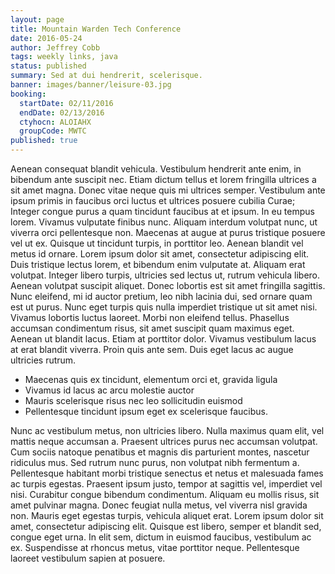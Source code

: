 ```yaml
---
layout: page
title: Mountain Warden Tech Conference
date: 2016-05-24
author: Jeffrey Cobb
tags: weekly links, java
status: published
summary: Sed at dui hendrerit, scelerisque.
banner: images/banner/leisure-03.jpg
booking:
  startDate: 02/11/2016
  endDate: 02/13/2016
  ctyhocn: ALOIAHX
  groupCode: MWTC
published: true
---
```

Aenean consequat blandit vehicula. Vestibulum hendrerit ante enim, in bibendum ante suscipit nec. Etiam dictum tellus et lorem fringilla ultrices a sit amet magna. Donec vitae neque quis mi ultrices semper. Vestibulum ante ipsum primis in faucibus orci luctus et ultrices posuere cubilia Curae; Integer congue purus a quam tincidunt faucibus at et ipsum. In eu tempus lorem. Vivamus vulputate finibus nunc. Aliquam interdum volutpat nunc, ut viverra orci pellentesque non. Maecenas at augue at purus tristique posuere vel ut ex. Quisque ut tincidunt turpis, in porttitor leo. Aenean blandit vel metus id ornare.
Lorem ipsum dolor sit amet, consectetur adipiscing elit. Duis tristique lectus lorem, et bibendum enim vulputate at. Aliquam erat volutpat. Integer libero turpis, ultricies sed lectus ut, rutrum vehicula libero. Aenean volutpat suscipit aliquet. Donec lobortis est sit amet fringilla sagittis. Nunc eleifend, mi id auctor pretium, leo nibh lacinia dui, sed ornare quam est ut purus. Nunc eget turpis quis nulla imperdiet tristique ut sit amet nisi. Vivamus lobortis luctus laoreet. Morbi non eleifend tellus. Phasellus accumsan condimentum risus, sit amet suscipit quam maximus eget. Aenean ut blandit lacus. Etiam at porttitor dolor. Vivamus vestibulum lacus at erat blandit viverra. Proin quis ante sem. Duis eget lacus ac augue ultricies rutrum.

* Maecenas quis ex tincidunt, elementum orci et, gravida ligula
* Vivamus id lacus ac arcu molestie auctor
* Mauris scelerisque risus nec leo sollicitudin euismod
* Pellentesque tincidunt ipsum eget ex scelerisque faucibus.

Nunc ac vestibulum metus, non ultricies libero. Nulla maximus quam elit, vel mattis neque accumsan a. Praesent ultrices purus nec accumsan volutpat. Cum sociis natoque penatibus et magnis dis parturient montes, nascetur ridiculus mus. Sed rutrum nunc purus, non volutpat nibh fermentum a. Pellentesque habitant morbi tristique senectus et netus et malesuada fames ac turpis egestas. Praesent ipsum justo, tempor at sagittis vel, imperdiet vel nisi. Curabitur congue bibendum condimentum. Aliquam eu mollis risus, sit amet pulvinar magna. Donec feugiat nulla metus, vel viverra nisl gravida non. Mauris eget egestas turpis, vehicula aliquet erat. Lorem ipsum dolor sit amet, consectetur adipiscing elit. Quisque est libero, semper et blandit sed, congue eget urna. In elit sem, dictum in euismod faucibus, vestibulum ac ex. Suspendisse at rhoncus metus, vitae porttitor neque. Pellentesque laoreet vestibulum sapien at posuere.
